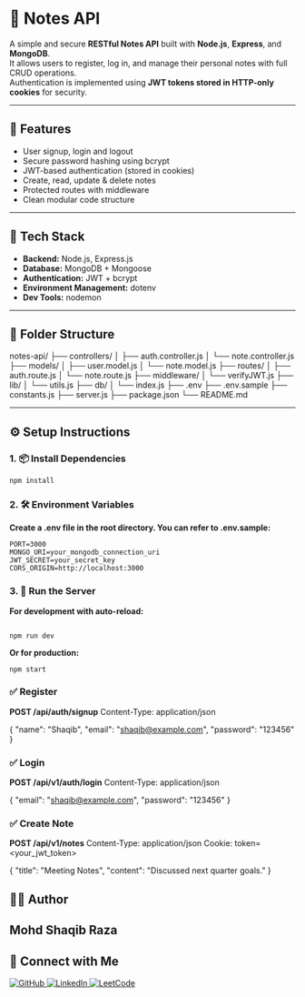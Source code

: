 # 📝 Notes API

A simple and secure **RESTful Notes API** built with **Node.js**, **Express**, and **MongoDB**.  
It allows users to register, log in, and manage their personal notes with full CRUD operations.  
Authentication is implemented using **JWT tokens stored in HTTP-only cookies** for security.

---

## 🚀 Features

- User signup, login and logout
- Secure password hashing using bcrypt
- JWT-based authentication (stored in cookies)
- Create, read, update & delete notes
- Protected routes with middleware
- Clean modular code structure

---

## 🧰 Tech Stack

- **Backend:** Node.js, Express.js
- **Database:** MongoDB + Mongoose
- **Authentication:** JWT + bcrypt
- **Environment Management:** dotenv
- **Dev Tools:** nodemon

---

## 📁 Folder Structure

notes-api/
├── controllers/
│ ├── auth.controller.js
│ └── note.controller.js
├── models/
│ ├── user.model.js
│ └── note.model.js
├── routes/
│ ├── auth.route.js
│ └── note.route.js
├── middleware/
│ └── verifyJWT.js
├── lib/
│ └── utils.js
├── db/
│ └── index.js
├── .env
├── .env.sample
├── constants.js
├── server.js
├── package.json
└── README.md

---

## ⚙️ Setup Instructions

### 1. 📦 Install Dependencies

```bash
npm install
```

### 2. 🛠️ Environment Variables

**Create a .env file in the root directory. You can refer to .env.sample:**

```
PORT=3000
MONGO_URI=your_mongodb_connection_uri
JWT_SECRET=your_secret_key
CORS_ORIGIN=http://localhost:3000

```

### 3. 🚀 Run the Server
**For development with auto-reload:**

```

npm run dev

```

**Or for production:**
```
npm start

```

### ✅ Register

**POST /api/auth/signup**
Content-Type: application/json

{
  "name": "Shaqib",
  "email": "shaqib@example.com",
  "password": "123456"
}

### ✅ Login

**POST /api/v1/auth/login**
Content-Type: application/json

{
  "email": "shaqib@example.com",
  "password": "123456"
}


### ✅ Create Note

**POST /api/v1/notes**
Content-Type: application/json
Cookie: token=<your_jwt_token>

{
  "title": "Meeting Notes",
  "content": "Discussed next quarter goals."
}


## 👨‍💻 Author
**Mohd Shaqib Raza**
---

## 📲 Connect with Me

<p align="left">
  <a href="https://github.com/IamMSR-01" target="_blank">
    <img src="https://img.shields.io/badge/GitHub-100000?style=for-the-badge&logo=github&logoColor=white" alt="GitHub"/>
  </a>
  <a href="https://www.linkedin.com/in/mohd-shaqib-raza-4088aa310/" target="_blank">
    <img src="https://img.shields.io/badge/LinkedIn-0A66C2?style=for-the-badge&logo=linkedin&logoColor=white" alt="LinkedIn"/>
  </a>
  <a href="https://leetcode.com/u/iammsr/" target="_blank">
    <img src="https://img.shields.io/badge/LeetCode-FFA116?style=for-the-badge&logo=LeetCode&logoColor=black" alt="LeetCode"/>
  </a>
</p>
